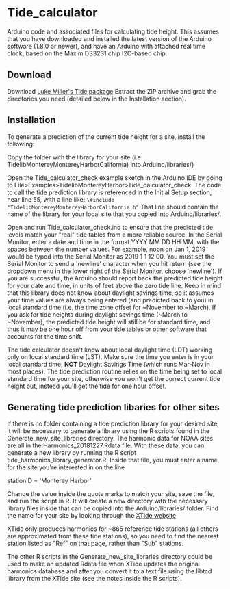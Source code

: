 # Tide_calculator
  
Arduino code and associated files for calculating tide height. This assumes that you have downloaded and installed the latest version of the Arduino software (1.8.0 or newer), and have an Arduino with attached real time clock, based on the Maxim DS3231 chip I2C-based chip.
  
## Download

Download [Luke Miller's Tide package](https://github.com/millerlp/Tide_calculator/archive/master.zip)
Extract the ZIP archive and grab the directories you need (detailed below in the Installation section).  

## Installation

To generate a prediction of the current tide height for a site, install the following:

Copy the folder with the library for your site (i.e. TidelibMontereyMontereyHarborCalifornia) into Arduino/libraries/)

Open the Tide_calculator_check example sketch in the Arduino IDE by going to File>Examples>TidelibMontereyHarbor>Tide_calculator_check. The code to call the tide prediction library is referenced in the Initial Setup section, near line 55, with a line like: ```\#include "TidelibMontereyMontereyHarborCalifornia.h"``` That line should contain the name of the library for your local site that you copied into Arduino/libraries/.

Open and run Tide_calculator_check.ino to ensure that the predicted tide levels match your "real" tide tables from a more reliable source. In the Serial Monitor, enter a date and time in the format YYYY MM DD HH MM, with the spaces between the number values. For example, noon on Jan 1, 2019 would be typed into the Serial Monitor as 2019 1 1 12 00. You must set the Serial Monitor to send a 'newline' character when you hit return (see the dropdown menu in the lower right of the Serial Monitor, choose 'newline'). If you are successful, the Arduino should report back the predicted tide height for your date and time, in units of feet above the zero tide line. Keep in mind that this library does not know about daylight savings time, so it assumes your time values are always being entered (and predicted back to you) in local standard time (i.e. the time zone offset for ~November to ~March). If you ask for tide heights during daylight savings time (~March to ~November), the predicted tide height will still be for standard time, and thus it may be one hour off from your tide tables or other software that accounts for the time shift.

The tide calculator doesn't know about local daylight time (LDT) working only on local standard time (LST). Make sure the time you enter is in your local standard time, **NOT** Daylight Savings Time (which runs Mar-Nov in most places). The tide prediction routine relies on the time being set to local standard time for your site, otherwise you won't get the correct current tide height out, instead you'll get the tide for one hour offset.
  
## Generating tide prediction libaries for other sites  
  
If there is no folder containing a tide prediction library for your desired site, it will be necessary to generate a library using the R scripts found in the Generate_new_site_libraries directory. The harmonic data for NOAA sites are all in the Harmonics_20181227.Rdata file. With these data, you can generate a new library by running the R script tide_harmonics_library_generator.R. Inside that file, you must enter a name for the site you're interested in on the line
  
stationID = 'Monterey Harbor'
  
Change the value inside the quote marks to match your site, save the file, and run the script in R. It will create a new directory with the necessary library files inside that can be copied into the Arduino/libraries/ folder. Find the name for your site by looking through the [XTide website](http://www.flaterco.com/xtide/locations.html)  
  
XTide only produces harmonics for ~865 reference tide stations (all others are approximated from these tide stations), so you need to find the nearest station listed as "Ref" on that page, rather than "Sub" stations.

The other R scripts in the Generate_new_site_libraries directory could be used to make an updated Rdata file when XTide updates the original harmonics database and after you convert it to a text file using the libtcd library from the XTide site (see the notes inside
the R scripts).
